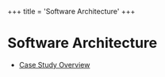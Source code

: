 +++
title = 'Software Architecture'
+++
# Software Architecture
- [Case Study Overview](case-study/)
